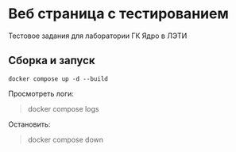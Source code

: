 # Веб страница с тестированием
Тестовое задания для лаборатории ГК Ядро в ЛЭТИ

## Сборка и запуск
```
docker compose up -d --build
```

Просмотреть логи:
> docker compose logs

Остановить:
> docker compose down
